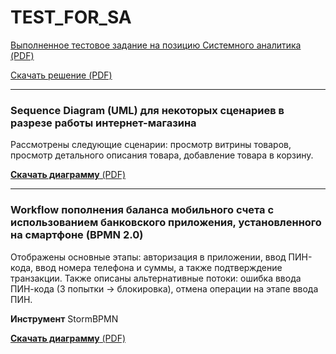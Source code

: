 # TEST_FOR_SA

[Выполненное тестовое задание на позицию Системного аналитика (PDF)](https://github.com/ElenaDanchenko/TEST_FOR_SA/blob/main/%D0%A2%D0%B5%D1%81%D1%82%D0%BE%D0%B2%D0%BE%D0%B5%20%D0%B7%D0%B0%D0%B4%D0%B0%D0%BD%D0%B8%D0%B5%20%D0%BD%D0%B0%20%D0%BF%D0%BE%D0%B7%D0%B8%D1%86%D0%B8%D1%8E%20%D0%A1%D0%B8%D1%81%D1%82%D0%B5%D0%BC%D0%BD%D1%8B%D0%B9%20%D0%B0%D0%BD%D0%B0%D0%BB%D0%B8%D1%82%D0%B8%D0%BA_%D0%94%D0%B0%D0%BD%D1%87%D0%B5%D0%BD%D0%BA%D0%BE_%D0%95%D0%BB%D0%B5%D0%BD%D0%B0.pdf)

[Скачать решение (PDF)](https://raw.githubusercontent.com/ElenaDanchenko/TEST_FOR_SA/main/Тестовое%20задание%20на%20позицию%20Системный%20аналитик_Данченко_Елена.pdf)

--- 
### Sequence Diagram (UML) для некоторых сценариев в разрезе работы интернет-магазина

Рассмотрены следующие сценарии: просмотр витрины товаров, просмотр детального описания товара, добавление товара в корзину.

[**Скачать диаграмму** (PDF)](https://raw.githubusercontent.com/ElenaDanchenko/TEST_FOR_SA/blob/main/Интернет_магазин_Sequence_D.jpg)

--- 
### Workflow пополнения баланса мобильного счета с использованием банковского приложения, установленного на смартфоне (BPMN 2.0)

Отображены основные этапы: авторизация в приложении, ввод ПИН-кода, ввод номера телефона и суммы, а также подтверждение транзакции. 
Также описаны альтернативные потоки:  ошибка ввода ПИН-кода (3 попытки → блокировка), отмена операции на этапе ввода ПИН.

**Инструмент** StormBPMN

[**Скачать диаграмму** (PDF)](https://raw.githubusercontent.com/ElenaDanchenko/TEST_FOR_SA/blob/main/BPMN%20%D0%B4%D0%B8%D0%B0%D0%B3%D1%80%D0%B0%D0%BC%D0%BC%D0%B0%20%D0%BF%D0%BE%D0%BF%D0%BE%D0%BB%D0%BD%D0%B5%D0%BD%D0%B8%D0%B5%20%D0%B1%D0%B0%D0%BB%D0%B0%D0%BD%D1%81%D0%B0%20%D0%BC%D0%BE%D0%B1%D0%B8%D0%BB%D1%8C%D0%BD%D0%BE%D0%B3%D0%BE%20%D1%82%D0%B5%D0%BB%D0%B5%D1%84%D0%BE%D0%BD%D0%B0.pdf)

